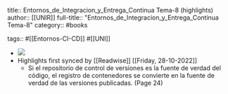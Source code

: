 title:: Entornos_de_Integracion_y_Entrega_Continua Tema-8 (highlights)
author:: [[UNIR]]
full-title:: "Entornos_de_Integracion_y_Entrega_Continua Tema-8"
category:: #books

tags:: #[[Entornos-CI-CD]] #[[UNI]]

- ![](https://readwise-assets.s3.amazonaws.com/media/uploaded_book_covers/profile_22942/435728cc-c310-465b-a48f-ec84ca431ab8.jpg)
- Highlights first synced by [[Readwise]] [[Friday, 28-10-2022]]
	- Si el repositorio de control de versiones es la fuente de verdad del código, el registro de contenedores se convierte en la fuente de verdad de las versiones publicadas. (Page 24)
